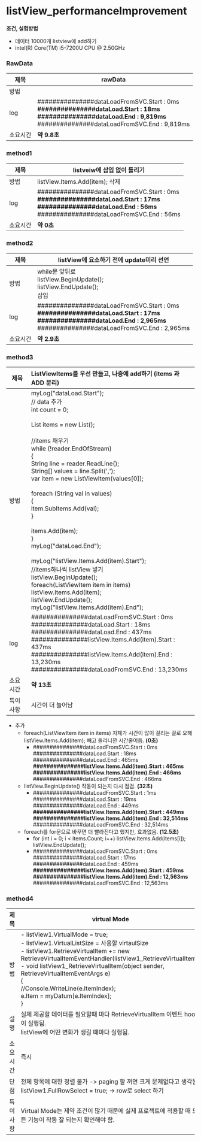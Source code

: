 # listView_performanceImprovement

**조건, 실험방법**

- 데이터 10000개 listview에 add하기
- intel(R) Core(TM) i5-7200U CPU @ 2.50GHz





### RawData

| 제목     | rawData                                                      |
| -------- | ------------------------------------------------------------ |
| 방법     |                                                              |
| log      | ###############dataLoadFromSVC.Start : 0ms<br/>**###############dataLoad.Start : 18ms<br/>###############dataLoad.End : 9,819ms**<br/>###############dataLoadFromSVC.End : 9,819ms |
| 소요시간 | **약 9.8초**                                                 |





### method1 

| 제목     | listveiw에 삽입 없이 돌리기                                  |
| -------- | ------------------------------------------------------------ |
| 방법     | listView.Items.Add(item); 삭제                               |
| log      | ###############dataLoadFromSVC.Start : 0ms<br/>**###############dataLoad.Start : 17ms<br/>###############dataLoad.End : 56ms<br/>**###############dataLoadFromSVC.End : 56ms |
| 소요시간 | **약 0초**                                                   |





### method2

| 제목     | listView에 요소하기 전에 update미리 선언                     |
| -------- | ------------------------------------------------------------ |
| 방법     | while문 앞뒤로<br />listView.BeginUpdate();<br />listView.EndUpdate();<br />삽입 |
| log      | ###############dataLoadFromSVC.Start : 0ms<br/>**###############dataLoad.Start : 17ms<br/>###############dataLoad.End : 2,965ms<br/>**###############dataLoadFromSVC.End : 2,965ms |
| 소요시간 | **약 2.9초**                                                 |





### method3

| 제목     | ListViewItems를 우선 만들고, 나중에 add하기 (items 과 ADD 분리) |
| -------- | :----------------------------------------------------------- |
| 방법     | myLog("dataLoad.Start");<br/>            // data 추가<br/>            int count = 0;<br/><br/>            List<ListViewItem> items = new List<ListViewItem>();<br/><br/>            //items 채우기<br/>            while (!reader.EndOfStream)<br/>            {<br/>                String line = reader.ReadLine();<br/>                String[] values = line.Split(',');<br/>                var item = new ListViewItem(values[0]);<br/><br/>                foreach (String val in values)<br/>                {<br/>                    item.SubItems.Add(val);<br/>                }<br/><br/>                items.Add(item);<br/>            }<br/>            myLog("dataLoad.End");<br/><br/>            myLog("listView.Items.Add(item).Start");<br/>            //items하나씩 listView 넣기<br/>            listView.BeginUpdate();<br/>            foreach(ListViewItem item in items)<br/>                listView.Items.Add(item);<br/>            listView.EndUpdate();<br/>            myLog("listView.Items.Add(item).End"); |
| log      | ###############dataLoadFromSVC.Start : 0ms<br/>###############dataLoad.Start : 18ms<br/>###############dataLoad.End : 437ms<br/>###############listView.Items.Add(item).Start : 437ms<br/>###############listView.Items.Add(item).End : 13,230ms<br/>###############dataLoadFromSVC.End : 13,230ms |
| 소요시간 | **약 13초**                                                  |
| 특이사항 | 시간이 더 늘어남                                             |

- 추가
  - foreach(ListViewItem item in items) 자체가 시간이 많이 걸리는 걸로 오해listView.Items.Add(item); 빼고 돌리니깐 시간줄어듬. **(0초)**
    - ###############dataLoadFromSVC.Start : 0ms
      ###############dataLoad.Start : 18ms
      ###############dataLoad.End : 465ms
      **###############listView.Items.Add(item).Start : 465ms**
      **###############listView.Items.Add(item).End : 466ms**
      ###############dataLoadFromSVC.End : 466ms
  - listView.BeginUpdate() 작동이 되는지 다시 점검. **(32초)**
    - ###############dataLoadFromSVC.Start : 1ms
      ###############dataLoad.Start : 19ms
      ###############dataLoad.End : 449ms
      **###############listView.Items.Add(item).Start : 449ms**
      **###############listView.Items.Add(item).End : 32,514ms**
      ###############dataLoadFromSVC.End : 32,514ms
  - foreach를 for문으로 바꾸면 더 빨라진다고 했지만, 효과없음. **(12.5초)**
    - for (int i = 0; i < items.Count; i++)
          listView.Items.Add(items[i]);
      listView.EndUpdate();
    - ###############dataLoadFromSVC.Start : 0ms
      ###############dataLoad.Start : 17ms
      ###############dataLoad.End : 459ms
      **###############listView.Items.Add(item).Start : 459ms**
      **###############listView.Items.Add(item).End : 12,563ms**
      ###############dataLoadFromSVC.End : 12,563ms



### method4

| 제목     | virtual Mode                                                 |
| -------- | ------------------------------------------------------------ |
| 방법     | - listView1.VirtualMode = true;<br />- listView1.VirtualListSize = 사용할 virtaulSize<br />- listView1.RetrieveVirtualItem += new RetrieveVirtualItemEventHandler(listView1_RetrieveVirtualItem);<br />- void listView1_RetrieveVirtualItem(object sender, RetrieveVirtualItemEventArgs e)<br/>        {<br/>            //Console.WriteLine(e.ItemIndex);<br/>            e.Item = myDatum[e.ItemIndex];<br/>        } |
| 설명     | 실제 제공할 데이터를 필요할때 마다 RetrieveVirtualItem 이벤트 hook이 실행됨.<br />listView에 어떤 변화가 생길 때마다 실행됨. |
| 소요시간 | 즉시                                                         |
| 단점     | 전체 항목에 대한 정렬 불가 -> paging 할 꺼면 크게 문제없다고 생각됨.<br />listView1.FullRowSelect = true; -> row로 select 하기<br /> |
| 특이사항 | Virtual Mode는 제약 조건이 많기 때문에 실제 프로젝트에 적용할 때 모든 기능이 작동 잘 되는지 확인해야 함.<br /> |

